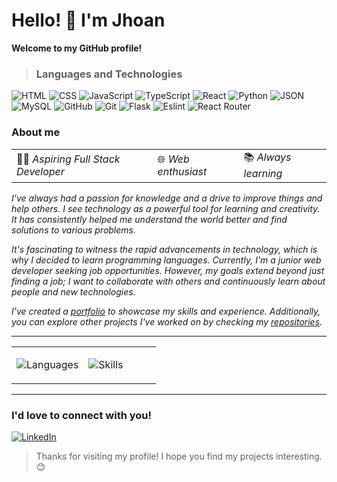 # Hello! 👋 I'm Jhoan

**Welcome to my GitHub profile!**

> ### Languages and Technologies

![HTML](https://img.shields.io/badge/HTML5-E34F26?style=for-the-badge&logo=html5&logoColor=white)
![CSS](https://img.shields.io/badge/CSS3-1572B6?style=for-the-badge&logo=css3&logoColor=white)
![JavaScript](https://img.shields.io/badge/JavaScript-F7DF1E?style=for-the-badge&logo=javascript&logoColor=black)
![TypeScript](https://img.shields.io/badge/TypeScript-3178C6?style=for-the-badge&logo=typescript&logoColor=white)
![React](https://img.shields.io/badge/React-61DAFB?style=for-the-badge&logo=react&logoColor=blue)
![Python](https://img.shields.io/badge/Python-3776AB?style=for-the-badge&logo=python&logoColor=white)
![JSON](https://img.shields.io/badge/json-5E5C5C?style=for-the-badge&logo=json&logoColor=white)
![MySQL](https://img.shields.io/badge/MySQL-005C84?style=for-the-badge&logo=mysql&logoColor=white)
![GitHub](https://img.shields.io/badge/GitHub-333333?style=for-the-badge&logo=github&logoColor=white)
![Git](https://img.shields.io/badge/Git-24292E?style=for-the-badge&logo=git&logoColor=orange)
![Flask](https://img.shields.io/badge/Flask-000?style=for-the-badge&logo=flask&logoColor=white)
![Eslint](https://img.shields.io/badge/Eslint-7C7C7C?style=for-the-badge&logo=eslint&logoColor=white)
![React Router](https://img.shields.io/badge/React%20Router-CA4245?style=for-the-badge&logo=react-router&logoColor=white)

<table>
<tr><h3>About me</h3></tr>
<tr>
    <td>👨‍💻 <i>Aspiring Full Stack Developer</i></td>
    <td>🌐 <i>Web enthusiast</i></td>
    <td>📚 <i>Always learning</i></td>
</tr>
</table>

_I've always had a passion for knowledge and a drive to improve things and help others. I see technology as a powerful tool for learning and creativity. It has consistently helped me understand the world better and find solutions to various problems._

_It's fascinating to witness the rapid advancements in technology, which is why I decided to learn programming languages. Currently, I'm a junior web developer seeking job opportunities. However, my goals extend beyond just finding a job; I want to collaborate with others and continuously learn about people and new technologies._

_I've created a [portfolio](https://portafolio-three-black.vercel.app/) to showcase my skills and experience. Additionally, you can explore other projects I've worked on by checking my [repositories](https://github.com/Jhoan5/tab=repositories)._

---

<table>
<tr width="100%">
  <td width="50%">

![Languages](https://github-readme-stats.vercel.app/api/top-langs/?username=Jhoan5&layout=compact&theme=dark)

  </td>
  <td width="50%">

![Skills](https://github-readme-stats.vercel.app/api?username=Jhoan5&show_icons=true&theme=dark)

  </td>
</tr>
</table>

---

### I'd love to connect with you!

[![LinkedIn](https://img.shields.io/badge/LinkedIn-0077B5?style=for-the-badge&logo=linkedin&logoColor=white)](https://www.linkedin.com/in/jhoan-antonio-76bb21265?utm_source=share=profile)

> Thanks for visiting my profile! I hope you find my projects interesting. 😊
